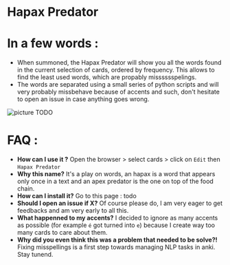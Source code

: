 # Hapax Predator

# In a few words :
* When summoned, the Hapax Predator will show you all the words found in the current selection of cards, ordered by frequency. This allows to find the least used words, which are propably misssssspelings.
* The words are separated using a small series of python scripts and will very probably missbehave because of accents and such, don't hesitate to open an issue in case anything goes wrong.

![picture TODO](HapaxPredator.jpg)

# FAQ :
* **How can I use it ?** Open the browser > select cards > click on `Edit` then `Hapax Predator`
* **Why this name?** It's a play on words, an hapax is a word that appears only once in a text and an apex predator is the one on top of the food chain.
* **How can I install it?** Go to this page : todo
* **Should I open an issue if X?** Of course please do, I am very eager to get feedbacks and am very early to all this.
* **What happenned to my accents?** I decided to ignore as many accents as possible (for example `é` got turned into `e`) because I create way too many cards to care about them.
* **Why did you even think this was a problem that needed to be solve?!** Fixing misspellings is a first step towards managing NLP tasks in anki. Stay tunend.
